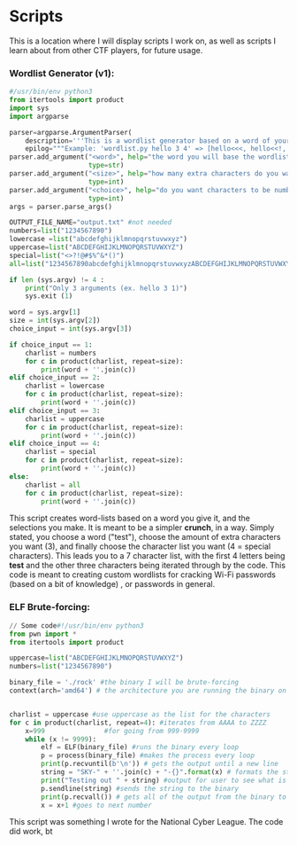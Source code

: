 # Scripts

This is a location where I will display scripts I work on, as well as scripts I learn about from other CTF players, for future usage.

### Wordlist Generator (v1):

```python
#/usr/bin/env python3
from itertools import product
import sys
import argparse

parser=argparse.ArgumentParser(
    description='''This is a wordlist generator based on a word of your choice. You can add any ASCII character based on pre-defined lists.''',
    epilog="""Example: 'wordlist.py hello 3 4' => [hello<<<, hello<<!, hello?@#, etc.]""")
parser.add_argument("<word>", help="the word you will base the wordlist on",
                    type=str)
parser.add_argument("<size>", help="how many extra characters do you want?",
                    type=int)                
parser.add_argument("<choice>", help="do you want characters to be numbers [1], lowercase letters [2], uppercase letters [3], special characters [4], or all of the above [5]",
                    type=int)
args = parser.parse_args()

OUTPUT_FILE_NAME="output.txt" #not needed
numbers=list("1234567890")
lowercase =list("abcdefghijklmnopqrstuvwxyz")
uppercase=list("ABCDEFGHIJKLMNOPQRSTUVWXYZ")
special=list("<>?!@#$%^&*()")
all=list("1234567890abcdefghijklmnopqrstuvwxyzABCDEFGHIJKLMNOPQRSTUVWXYZ<>?!@#$%^&*()")

if len (sys.argv) != 4 :
    print("Only 3 arguments (ex. hello 3 1)")
    sys.exit (1)

word = sys.argv[1]
size = int(sys.argv[2])
choice_input = int(sys.argv[3])

if choice_input == 1:
    charlist = numbers
    for c in product(charlist, repeat=size):
        print(word + ''.join(c))
elif choice_input == 2:
    charlist = lowercase
    for c in product(charlist, repeat=size):
        print(word + ''.join(c))
elif choice_input == 3:
    charlist = uppercase
    for c in product(charlist, repeat=size):
        print(word + ''.join(c))
elif choice_input == 4:
    charlist = special
    for c in product(charlist, repeat=size):
        print(word + ''.join(c))
else:
    charlist = all
    for c in product(charlist, repeat=size):
        print(word + ''.join(c))
```

This script creates word-lists based on a word you give it, and the selections you make. It is meant to be a simpler **crunch**, in a way. Simply stated, you choose a word ("test"), choose the amount of extra characters you want (3), and finally choose the character list you want (4 = special characters). This leads you to a 7 character list, with the first 4 letters being **test** and the other three characters being iterated through by the code. This code is meant to creating custom wordlists for cracking Wi-Fi passwords (based on a bit of knowledge) , or passwords in general.

### ELF Brute-forcing:

```python
// Some code#!/usr/bin/env python3
from pwn import *
from itertools import product

uppercase=list("ABCDEFGHIJKLMNOPQRSTUVWXYZ")
numbers=list("1234567890")

binary_file = './rock' #the binary I will be brute-forcing
context(arch='amd64') # the architecture you are running the binary on


charlist = uppercase #use uppercase as the list for the characters
for c in product(charlist, repeat=4): #iterates from AAAA to ZZZZ
    x=999 				#for going from 999-9999
    while (x != 9999):
        elf = ELF(binary_file) #runs the binary every loop 
        p = process(binary_file) #makes the process every loop
        print(p.recvuntil(b'\n')) # gets the output until a new line
        string = "SKY-" + ''.join(c) + "-{}".format(x) # formats the string in a SKY-ABCD-1234 format 
        print("Testing out " + string) #output for user to see what is being tested
        p.sendline(string) #sends the string to the binary
        print(p.recvall()) # gets all of the output from the binary to check if the string is correct
        x = x+1 #goes to next number
```

This script was something I wrote for the National Cyber League. The code did work, bt&#x20;
